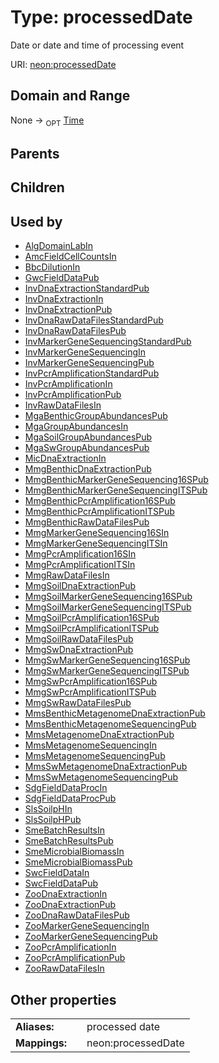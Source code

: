 
# Type: processedDate


Date or date and time of processing event

URI: [neon:processedDate](https://data.neonscience.org/processedDate)


## Domain and Range

None ->  <sub>OPT</sub> [Time](types/Time.md)

## Parents


## Children


## Used by

 * [AlgDomainLabIn](AlgDomainLabIn.md)
 * [AmcFieldCellCountsIn](AmcFieldCellCountsIn.md)
 * [BbcDilutionIn](BbcDilutionIn.md)
 * [GwcFieldDataPub](GwcFieldDataPub.md)
 * [InvDnaExtractionStandardPub](InvDnaExtractionStandardPub.md)
 * [InvDnaExtractionIn](InvDnaExtractionIn.md)
 * [InvDnaExtractionPub](InvDnaExtractionPub.md)
 * [InvDnaRawDataFilesStandardPub](InvDnaRawDataFilesStandardPub.md)
 * [InvDnaRawDataFilesPub](InvDnaRawDataFilesPub.md)
 * [InvMarkerGeneSequencingStandardPub](InvMarkerGeneSequencingStandardPub.md)
 * [InvMarkerGeneSequencingIn](InvMarkerGeneSequencingIn.md)
 * [InvMarkerGeneSequencingPub](InvMarkerGeneSequencingPub.md)
 * [InvPcrAmplificationStandardPub](InvPcrAmplificationStandardPub.md)
 * [InvPcrAmplificationIn](InvPcrAmplificationIn.md)
 * [InvPcrAmplificationPub](InvPcrAmplificationPub.md)
 * [InvRawDataFilesIn](InvRawDataFilesIn.md)
 * [MgaBenthicGroupAbundancesPub](MgaBenthicGroupAbundancesPub.md)
 * [MgaGroupAbundancesIn](MgaGroupAbundancesIn.md)
 * [MgaSoilGroupAbundancesPub](MgaSoilGroupAbundancesPub.md)
 * [MgaSwGroupAbundancesPub](MgaSwGroupAbundancesPub.md)
 * [MicDnaExtractionIn](MicDnaExtractionIn.md)
 * [MmgBenthicDnaExtractionPub](MmgBenthicDnaExtractionPub.md)
 * [MmgBenthicMarkerGeneSequencing16SPub](MmgBenthicMarkerGeneSequencing16SPub.md)
 * [MmgBenthicMarkerGeneSequencingITSPub](MmgBenthicMarkerGeneSequencingITSPub.md)
 * [MmgBenthicPcrAmplification16SPub](MmgBenthicPcrAmplification16SPub.md)
 * [MmgBenthicPcrAmplificationITSPub](MmgBenthicPcrAmplificationITSPub.md)
 * [MmgBenthicRawDataFilesPub](MmgBenthicRawDataFilesPub.md)
 * [MmgMarkerGeneSequencing16SIn](MmgMarkerGeneSequencing16SIn.md)
 * [MmgMarkerGeneSequencingITSIn](MmgMarkerGeneSequencingITSIn.md)
 * [MmgPcrAmplification16SIn](MmgPcrAmplification16SIn.md)
 * [MmgPcrAmplificationITSIn](MmgPcrAmplificationITSIn.md)
 * [MmgRawDataFilesIn](MmgRawDataFilesIn.md)
 * [MmgSoilDnaExtractionPub](MmgSoilDnaExtractionPub.md)
 * [MmgSoilMarkerGeneSequencing16SPub](MmgSoilMarkerGeneSequencing16SPub.md)
 * [MmgSoilMarkerGeneSequencingITSPub](MmgSoilMarkerGeneSequencingITSPub.md)
 * [MmgSoilPcrAmplification16SPub](MmgSoilPcrAmplification16SPub.md)
 * [MmgSoilPcrAmplificationITSPub](MmgSoilPcrAmplificationITSPub.md)
 * [MmgSoilRawDataFilesPub](MmgSoilRawDataFilesPub.md)
 * [MmgSwDnaExtractionPub](MmgSwDnaExtractionPub.md)
 * [MmgSwMarkerGeneSequencing16SPub](MmgSwMarkerGeneSequencing16SPub.md)
 * [MmgSwMarkerGeneSequencingITSPub](MmgSwMarkerGeneSequencingITSPub.md)
 * [MmgSwPcrAmplification16SPub](MmgSwPcrAmplification16SPub.md)
 * [MmgSwPcrAmplificationITSPub](MmgSwPcrAmplificationITSPub.md)
 * [MmgSwRawDataFilesPub](MmgSwRawDataFilesPub.md)
 * [MmsBenthicMetagenomeDnaExtractionPub](MmsBenthicMetagenomeDnaExtractionPub.md)
 * [MmsBenthicMetagenomeSequencingPub](MmsBenthicMetagenomeSequencingPub.md)
 * [MmsMetagenomeDnaExtractionPub](MmsMetagenomeDnaExtractionPub.md)
 * [MmsMetagenomeSequencingIn](MmsMetagenomeSequencingIn.md)
 * [MmsMetagenomeSequencingPub](MmsMetagenomeSequencingPub.md)
 * [MmsSwMetagenomeDnaExtractionPub](MmsSwMetagenomeDnaExtractionPub.md)
 * [MmsSwMetagenomeSequencingPub](MmsSwMetagenomeSequencingPub.md)
 * [SdgFieldDataProcIn](SdgFieldDataProcIn.md)
 * [SdgFieldDataProcPub](SdgFieldDataProcPub.md)
 * [SlsSoilpHIn](SlsSoilpHIn.md)
 * [SlsSoilpHPub](SlsSoilpHPub.md)
 * [SmeBatchResultsIn](SmeBatchResultsIn.md)
 * [SmeBatchResultsPub](SmeBatchResultsPub.md)
 * [SmeMicrobialBiomassIn](SmeMicrobialBiomassIn.md)
 * [SmeMicrobialBiomassPub](SmeMicrobialBiomassPub.md)
 * [SwcFieldDataIn](SwcFieldDataIn.md)
 * [SwcFieldDataPub](SwcFieldDataPub.md)
 * [ZooDnaExtractionIn](ZooDnaExtractionIn.md)
 * [ZooDnaExtractionPub](ZooDnaExtractionPub.md)
 * [ZooDnaRawDataFilesPub](ZooDnaRawDataFilesPub.md)
 * [ZooMarkerGeneSequencingIn](ZooMarkerGeneSequencingIn.md)
 * [ZooMarkerGeneSequencingPub](ZooMarkerGeneSequencingPub.md)
 * [ZooPcrAmplificationIn](ZooPcrAmplificationIn.md)
 * [ZooPcrAmplificationPub](ZooPcrAmplificationPub.md)
 * [ZooRawDataFilesIn](ZooRawDataFilesIn.md)

## Other properties

|  |  |  |
| --- | --- | --- |
| **Aliases:** | | processed date |
| **Mappings:** | | neon:processedDate |

